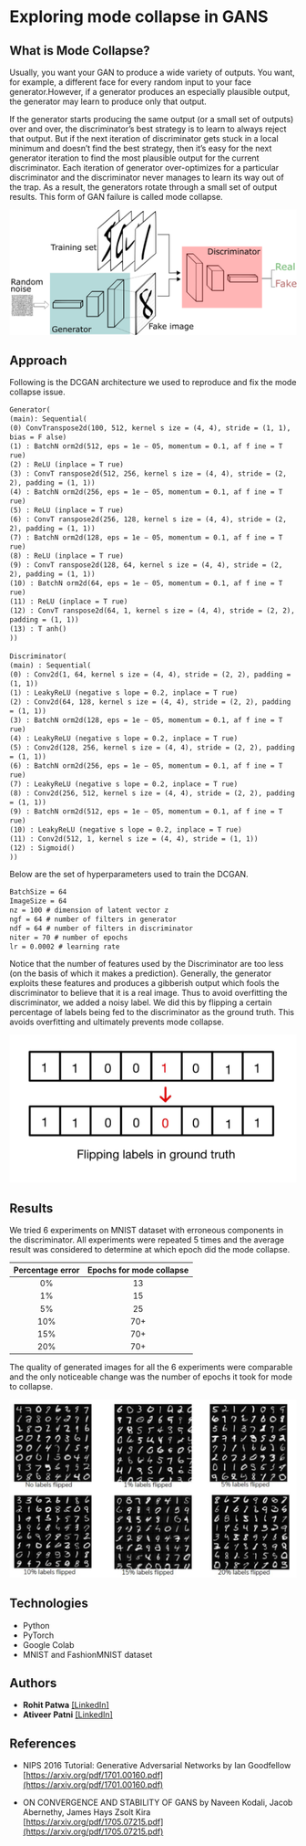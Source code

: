 # Exploring mode collapse in GANS

## What is Mode Collapse?

Usually, you want your GAN to produce a wide variety of outputs. You want, for example, a different face for every random input to your face generator.However, if a generator produces an especially plausible output, the generator may learn to produce only that output.

If the generator starts producing the same output (or a small set of outputs) over and over, the discriminator’s best strategy is to learn to always reject that output. But if the next iteration of discriminator gets stuck in a local minimum and doesn’t find the best strategy, then  it’s easy for the next generator iteration to find the most plausible output for the current discriminator. Each iteration of generator over-optimizes for a particular discriminator and the discriminator never manages to learn its way out of the trap. As a result, the generators rotate through a small set of output results. This form of GAN failure is called mode collapse.

![DC GAN Flow](https://github.com/rohitpatwa/gans-mode-collapse/blob/main/media/GANs.png)

## Approach

Following is the DCGAN architecture we used to reproduce and fix the mode collapse issue.

```
Generator(
(main): Sequential(
(0) ConvTranspose2d(100, 512, kernel s ize = (4, 4), stride = (1, 1), bias = F alse)
(1) : BatchN orm2d(512, eps = 1e − 05, momentum = 0.1, af f ine = T rue)
(2) : ReLU (inplace = T rue)
(3) : ConvT ranspose2d(512, 256, kernel s ize = (4, 4), stride = (2, 2), padding = (1, 1))
(4) : BatchN orm2d(256, eps = 1e − 05, momentum = 0.1, af f ine = T rue)
(5) : ReLU (inplace = T rue)
(6) : ConvT ranspose2d(256, 128, kernel s ize = (4, 4), stride = (2, 2), padding = (1, 1))
(7) : BatchN orm2d(128, eps = 1e − 05, momentum = 0.1, af f ine = T rue)
(8) : ReLU (inplace = T rue)
(9) : ConvT ranspose2d(128, 64, kernel s ize = (4, 4), stride = (2, 2), padding = (1, 1))
(10) : BatchN orm2d(64, eps = 1e − 05, momentum = 0.1, af f ine = T rue)
(11) : ReLU (inplace = T rue)
(12) : ConvT ranspose2d(64, 1, kernel s ize = (4, 4), stride = (2, 2), padding = (1, 1))
(13) : T anh()
))

Discriminator(
(main) : Sequential(
(0) : Conv2d(1, 64, kernel s ize = (4, 4), stride = (2, 2), padding = (1, 1))
(1) : LeakyReLU (negative s lope = 0.2, inplace = T rue)
(2) : Conv2d(64, 128, kernel s ize = (4, 4), stride = (2, 2), padding = (1, 1))
(3) : BatchN orm2d(128, eps = 1e − 05, momentum = 0.1, af f ine = T rue)
(4) : LeakyReLU (negative s lope = 0.2, inplace = T rue)
(5) : Conv2d(128, 256, kernel s ize = (4, 4), stride = (2, 2), padding = (1, 1))
(6) : BatchN orm2d(256, eps = 1e − 05, momentum = 0.1, af f ine = T rue)
(7) : LeakyReLU (negative s lope = 0.2, inplace = T rue)
(8) : Conv2d(256, 512, kernel s ize = (4, 4), stride = (2, 2), padding = (1, 1))
(9) : BatchN orm2d(512, eps = 1e − 05, momentum = 0.1, af f ine = T rue)
(10) : LeakyReLU (negative s lope = 0.2, inplace = T rue)
(11) : Conv2d(512, 1, kernel s ize = (4, 4), stride = (1, 1))
(12) : Sigmoid()
))
```

Below are the set of hyperparameters used to train the DCGAN.
```
BatchSize = 64
ImageSize = 64
nz = 100 # dimension of latent vector z
ngf = 64 # number of filters in generator
ndf = 64 # number of filters in discriminator
niter = 70 # number of epochs
lr = 0.0002 # learning rate
```

Notice that the number of features used by the Discriminator are too less (on the basis of which it makes a prediction). Generally, the generator exploits these features and produces a gibberish output which fools the discriminator to believe that it is a real image. Thus to avoid overfitting the discriminator, we added a noisy label. We did this by flipping a certain percentage of labels being fed to the discriminator as the ground truth. This avoids overfitting and ultimately prevents mode collapse.

![Labels flipped](https://github.com/rohitpatwa/gans-mode-collapse/blob/main/media/labels.png)

## Results

We tried 6 experiments on MNIST dataset with erroneous components in the discriminator.
All experiments were repeated 5 times and the average result was considered to determine at which epoch did the mode collapse.

| Percentage error | Epochs for mode collapse |
| :---------------:| :-----------------------:|
| 0%               | 13                       |
| 1%               | 15                       |
| 5%               | 25                       |
| 10%              | 70+                      |
| 15%              | 70+                      |
| 20%              | 70+                      |

The quality of generated images for all the 6 experiments were comparable and the only noticeable change was the number of epochs it took for mode to collapse.

![Results](https://github.com/rohitpatwa/gans-mode-collapse/blob/main/media/results.png)

## Technologies

* Python
* PyTorch
* Google Colab
* MNIST and FashionMNIST dataset

## Authors

* **Rohit Patwa** [\[LinkedIn\]](https://www.linkedin.com/in/rohitpatwa/)
* **Ativeer Patni** [\[LinkedIn\]](https://www.linkedin.com/in/ativeer-patni/)

## References

* NIPS 2016 Tutorial: Generative Adversarial Networks by Ian Goodfellow  
[https://arxiv.org/pdf/1701.00160.pdf](https://arxiv.org/pdf/1701.00160.pdf)

* ON CONVERGENCE AND STABILITY OF GANS by Naveen Kodali, Jacob Abernethy, James Hays Zsolt Kira  
[https://arxiv.org/pdf/1705.07215.pdf](https://arxiv.org/pdf/1705.07215.pdf)
